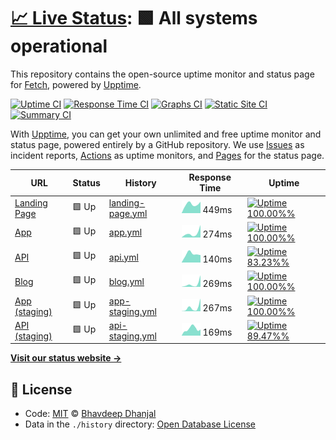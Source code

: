 # [📈 Live Status](https://alivenotions.github.io/status.getfetch.io): <!--live status--> **🟩 All systems operational**

This repository contains the open-source uptime monitor and status page for [Fetch](https://getfetch.io), powered by [Upptime](https://github.com/upptime/upptime).

[![Uptime CI](https://github.com/koj-co/upptime/workflows/Uptime%20CI/badge.svg)](https://github.com/koj-co/upptime/actions?query=workflow%3A%22Uptime+CI%22)
[![Response Time CI](https://github.com/koj-co/upptime/workflows/Response%20Time%20CI/badge.svg)](https://github.com/koj-co/upptime/actions?query=workflow%3A%22Response+Time+CI%22)
[![Graphs CI](https://github.com/koj-co/upptime/workflows/Graphs%20CI/badge.svg)](https://github.com/koj-co/upptime/actions?query=workflow%3A%22Graphs+CI%22)
[![Static Site CI](https://github.com/koj-co/upptime/workflows/Static%20Site%20CI/badge.svg)](https://github.com/koj-co/upptime/actions?query=workflow%3A%22Static+Site+CI%22)
[![Summary CI](https://github.com/koj-co/upptime/workflows/Summary%20CI/badge.svg)](https://github.com/koj-co/upptime/actions?query=workflow%3A%22Summary+CI%22)

With [Upptime](https://upptime.js.org), you can get your own unlimited and free uptime monitor and status page, powered entirely by a GitHub repository. We use [Issues](https://github.com/alivenotions/status.getfetch.io/issues) as incident reports, [Actions](https://github.com/alivenotions/status.getfetch.io/actions) as uptime monitors, and [Pages](https://alivenotions.github.io/status.getfetch.io) for the status page.

<!--start: status pages-->
<!-- This summary is generated by Upptime (https://github.com/upptime/upptime) -->
<!-- Do not edit this manually, your changes will be overwritten -->

| URL                                          | Status | History                                                                                                       | Response Time                                                                     | Uptime                                                                                                                                                                                                                                                  |
| -------------------------------------------- | ------ | ------------------------------------------------------------------------------------------------------------- | --------------------------------------------------------------------------------- | ------------------------------------------------------------------------------------------------------------------------------------------------------------------------------------------------------------------------------------------------------- |
| [Landing Page](https://getfetch.io)          | 🟩 Up  | [landing-page.yml](https://github.com/getfetch-io/status.getfetch.io/commits/master/history/landing-page.yml) | <img alt="Response time graph" src="./graphs/landing-page.png" height="20"> 449ms | [![Uptime 100.00%%](https://img.shields.io/endpoint?url=https%3A%2F%2Fraw.githubusercontent.com%2Fgetfetch-io%2Fstatus.getfetch.io%2Fmaster%2Fapi%2Flanding-page%2Fuptime.json)](https://getfetch-io.github.io/status.getfetch.io/history/landing-page) |
| [App](https://app.getfetch.io)               | 🟩 Up  | [app.yml](https://github.com/getfetch-io/status.getfetch.io/commits/master/history/app.yml)                   | <img alt="Response time graph" src="./graphs/app.png" height="20"> 274ms          | [![Uptime 100.00%%](https://img.shields.io/endpoint?url=https%3A%2F%2Fraw.githubusercontent.com%2Fgetfetch-io%2Fstatus.getfetch.io%2Fmaster%2Fapi%2Fapp%2Fuptime.json)](https://getfetch-io.github.io/status.getfetch.io/history/app)                   |
| [API](https://api.getfetch.io)               | 🟩 Up  | [api.yml](https://github.com/getfetch-io/status.getfetch.io/commits/master/history/api.yml)                   | <img alt="Response time graph" src="./graphs/api.png" height="20"> 140ms          | [![Uptime 83.23%%](https://img.shields.io/endpoint?url=https%3A%2F%2Fraw.githubusercontent.com%2Fgetfetch-io%2Fstatus.getfetch.io%2Fmaster%2Fapi%2Fapi%2Fuptime.json)](https://getfetch-io.github.io/status.getfetch.io/history/api)                    |
| [Blog](https://blog.getfetch.io)             | 🟩 Up  | [blog.yml](https://github.com/getfetch-io/status.getfetch.io/commits/master/history/blog.yml)                 | <img alt="Response time graph" src="./graphs/blog.png" height="20"> 269ms         | [![Uptime 100.00%%](https://img.shields.io/endpoint?url=https%3A%2F%2Fraw.githubusercontent.com%2Fgetfetch-io%2Fstatus.getfetch.io%2Fmaster%2Fapi%2Fblog%2Fuptime.json)](https://getfetch-io.github.io/status.getfetch.io/history/blog)                 |
| [App (staging)](https://staging.getfetch.io) | 🟩 Up  | [app-staging.yml](https://github.com/getfetch-io/status.getfetch.io/commits/master/history/app-staging.yml)   | <img alt="Response time graph" src="./graphs/app-staging.png" height="20"> 267ms  | [![Uptime 100.00%%](https://img.shields.io/endpoint?url=https%3A%2F%2Fraw.githubusercontent.com%2Fgetfetch-io%2Fstatus.getfetch.io%2Fmaster%2Fapi%2Fapp-staging%2Fuptime.json)](https://getfetch-io.github.io/status.getfetch.io/history/app-staging)   |
| [API (staging)](https://dev.getfetch.io)     | 🟩 Up  | [api-staging.yml](https://github.com/getfetch-io/status.getfetch.io/commits/master/history/api-staging.yml)   | <img alt="Response time graph" src="./graphs/api-staging.png" height="20"> 169ms  | [![Uptime 89.47%%](https://img.shields.io/endpoint?url=https%3A%2F%2Fraw.githubusercontent.com%2Fgetfetch-io%2Fstatus.getfetch.io%2Fmaster%2Fapi%2Fapi-staging%2Fuptime.json)](https://getfetch-io.github.io/status.getfetch.io/history/api-staging)    |

<!--end: status pages-->

[**Visit our status website →**](https://alivenotions.github.io/status.getfetch.io)

## 📄 License

- Code: [MIT](./LICENSE) © [Bhavdeep Dhanjal](https://thinkspace.sh)
- Data in the `./history` directory: [Open Database License](https://opendatacommons.org/licenses/odbl/1-0/)
